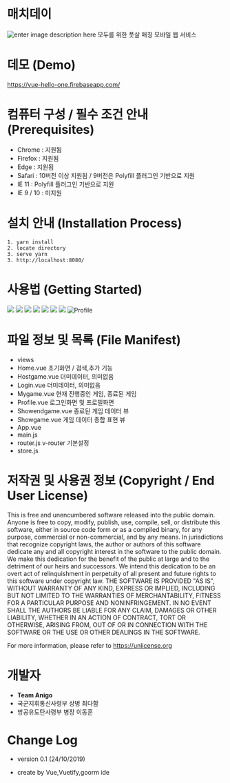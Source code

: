 # 매치데이

![enter image description here](https://user-images.githubusercontent.com/7011030/67536551-b0408080-f712-11e9-8da7-b70d0a509774.png)
모두를 위한 풋살 매칭 모바일 웹 서비스


# 데모 (Demo)
https://vue-hello-one.firebaseapp.com/

# 컴퓨터 구성 / 필수 조건 안내 (Prerequisites)

- Chrome : 지원됨
- Firefox : 지원됨
- Edge : 지원됨
- Safari : 10버전 이상 지원됨 / 9버전은 Polyfill 플러그인 기반으로 지원
- IE 11 : Polyfill 플러그인 기반으로 지원
- IE 9 / 10 : 미지원

# 설치 안내 (Installation Process)

```
1. yarn install
2. locate directory
3. serve yarn
3. http://localhost:8080/ 
```

# 사용법 (Getting Started)

![](https://user-images.githubusercontent.com/7011030/67536766-a703e380-f713-11e9-8cad-732ca3c07293.jpg)
![](https://user-images.githubusercontent.com/7011030/67536796-c26eee80-f713-11e9-90d7-5109208019c9.jpg)
![](https://user-images.githubusercontent.com/7011030/67536819-d31f6480-f713-11e9-8aac-1da5e0eb7104.jpg)
![](https://user-images.githubusercontent.com/7011030/67536856-ff3ae580-f713-11e9-89b4-d85c4180cd54.jpg)
![](https://user-images.githubusercontent.com/7011030/67536863-02ce6c80-f714-11e9-99ed-de4d8be35b0c.jpg)
![](https://user-images.githubusercontent.com/7011030/67536865-0530c680-f714-11e9-9969-e396162cc3fb.jpg)
![](https://user-images.githubusercontent.com/7011030/67536870-0661f380-f714-11e9-971e-504495d12ac4.jpg)
![Profile](https://user-images.githubusercontent.com/7011030/67536874-082bb700-f714-11e9-8efd-4b6df341cc17.jpg "Profile")
# 파일 정보 및 목록 (File Manifest)
- views
-  Home.vue							초기화면 / 검색,추가 기능
- Hostgame.vue					더미데이터, 의미없음
- Login.vue							 더미데이터, 의미없음
-  Mygame.vue						현재 진행중인 게임, 종료된 게임
-  Profile.vue							로그인화면 및 프로필화면
-  Showendgame.vue			종료된 게임 데이터 뷰
-  Showgame.vue					게임 데이터 종합 표현 뷰
- App.vue									
- main.js
- router.js									v-router 기본설정
- store.js



# 저작권 및 사용권 정보 (Copyright / End User License)

This is free and unencumbered software released into the public domain. Anyone is free to copy, modify, publish, use, compile, sell, or distribute this software, either in source code form or as a compiled binary, for any purpose, commercial or non-commercial, and by any means. In jurisdictions that recognize copyright laws, the author or authors of this software dedicate any and all copyright interest in the software to the public domain. We make this dedication for the benefit of the public at large and to the detriment of our heirs and successors. We intend this dedication to be an overt act of relinquishment in perpetuity of all present and future rights to this software under copyright law.
THE SOFTWARE IS PROVIDED "AS IS", WITHOUT WARRANTY OF ANY KIND, EXPRESS OR IMPLIED, INCLUDING BUT NOT LIMITED TO THE WARRANTIES OF MERCHANTABILITY, FITNESS FOR A PARTICULAR PURPOSE AND NONINFRINGEMENT. IN NO EVENT SHALL THE AUTHORS BE LIABLE FOR ANY CLAIM, DAMAGES OR OTHER LIABILITY, WHETHER IN AN ACTION OF CONTRACT, TORT OR OTHERWISE, ARISING FROM, OUT OF OR IN CONNECTION WITH THE SOFTWARE OR THE USE OR OTHER DEALINGS IN THE SOFTWARE.

For more information, please refer to <https://unlicense.org>

# 개발자
- **Team Anigo**
- 국군지휘통신사령부 상병 최다함
- 방공유도탄사령부 병장 이동훈

# Change Log

- version 0.1 (24/10/2019)

- create by Vue,Vuetify,goorm ide
 
